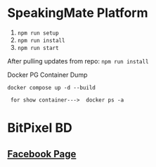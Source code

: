 # SpeakingMate Platform

1. `npm run setup`
2. `npm run install`
2. `npm run start`

After pulling updates from repo: `npm run install`

Docker PG Container Dump

`docker compose up -d --build`

` for show container--->  docker ps -a`

# BitPixel BD

## [Facebook Page](https://www.facebook.com/bitpixelbd)
